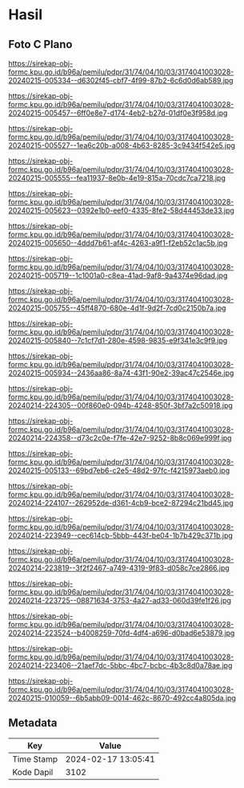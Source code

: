 # Hasil

## Foto C Plano

https://sirekap-obj-formc.kpu.go.id/b96a/pemilu/pdpr/31/74/04/10/03/3174041003028-20240215-005334--d6302f45-cbf7-4f99-87b2-6c6d0d6ab589.jpg

https://sirekap-obj-formc.kpu.go.id/b96a/pemilu/pdpr/31/74/04/10/03/3174041003028-20240215-005457--6ff0e8e7-d174-4eb2-b27d-01df0e3f958d.jpg

https://sirekap-obj-formc.kpu.go.id/b96a/pemilu/pdpr/31/74/04/10/03/3174041003028-20240215-005527--1ea6c20b-a008-4b63-8285-3c9434f542e5.jpg

https://sirekap-obj-formc.kpu.go.id/b96a/pemilu/pdpr/31/74/04/10/03/3174041003028-20240215-005555--fea11937-8e0b-4e19-815a-70cdc7ca7218.jpg

https://sirekap-obj-formc.kpu.go.id/b96a/pemilu/pdpr/31/74/04/10/03/3174041003028-20240215-005623--0392e1b0-eef0-4335-8fe2-58d44453de33.jpg

https://sirekap-obj-formc.kpu.go.id/b96a/pemilu/pdpr/31/74/04/10/03/3174041003028-20240215-005650--4ddd7b61-af4c-4263-a9f1-f2eb52c1ac5b.jpg

https://sirekap-obj-formc.kpu.go.id/b96a/pemilu/pdpr/31/74/04/10/03/3174041003028-20240215-005719--1c1001a0-c8ea-41ad-9af8-9a4374e96dad.jpg

https://sirekap-obj-formc.kpu.go.id/b96a/pemilu/pdpr/31/74/04/10/03/3174041003028-20240215-005755--45ff4870-680e-4d1f-9d2f-7cd0c2150b7a.jpg

https://sirekap-obj-formc.kpu.go.id/b96a/pemilu/pdpr/31/74/04/10/03/3174041003028-20240215-005840--7c1cf7d1-280e-4598-9835-e9f341e3c9f9.jpg

https://sirekap-obj-formc.kpu.go.id/b96a/pemilu/pdpr/31/74/04/10/03/3174041003028-20240215-005934--2436aa86-8a74-43f1-90e2-39ac47c2546e.jpg

https://sirekap-obj-formc.kpu.go.id/b96a/pemilu/pdpr/31/74/04/10/03/3174041003028-20240214-224305--00f860e0-094b-4248-850f-3bf7a2c50918.jpg

https://sirekap-obj-formc.kpu.go.id/b96a/pemilu/pdpr/31/74/04/10/03/3174041003028-20240214-224358--d73c2c0e-f7fe-42e7-9252-8b8c069e999f.jpg

https://sirekap-obj-formc.kpu.go.id/b96a/pemilu/pdpr/31/74/04/10/03/3174041003028-20240215-005133--69bd7eb6-c2e5-48d2-97fc-f4215973aeb0.jpg

https://sirekap-obj-formc.kpu.go.id/b96a/pemilu/pdpr/31/74/04/10/03/3174041003028-20240214-224107--262952de-d361-4cb9-bce2-87294c21bd45.jpg

https://sirekap-obj-formc.kpu.go.id/b96a/pemilu/pdpr/31/74/04/10/03/3174041003028-20240214-223949--cec614cb-5bbb-443f-be04-1b7b429c371b.jpg

https://sirekap-obj-formc.kpu.go.id/b96a/pemilu/pdpr/31/74/04/10/03/3174041003028-20240214-223819--3f2f2467-a749-4319-9f83-d058c7ce2866.jpg

https://sirekap-obj-formc.kpu.go.id/b96a/pemilu/pdpr/31/74/04/10/03/3174041003028-20240214-223725--08871634-3753-4a27-ad33-060d39fe1f26.jpg

https://sirekap-obj-formc.kpu.go.id/b96a/pemilu/pdpr/31/74/04/10/03/3174041003028-20240214-223524--b4008259-70fd-4df4-a696-d0bad6e53879.jpg

https://sirekap-obj-formc.kpu.go.id/b96a/pemilu/pdpr/31/74/04/10/03/3174041003028-20240214-223406--21aef7dc-5bbc-4bc7-bcbc-4b3c8d0a78ae.jpg

https://sirekap-obj-formc.kpu.go.id/b96a/pemilu/pdpr/31/74/04/10/03/3174041003028-20240215-010059--6b5abb09-0014-462c-8670-492cc4a805da.jpg


## Metadata

| Key        | Value               |
| ---------- | ------------------- |
| Time Stamp | 2024-02-17 13:05:41 |
| Kode Dapil | 3102                |



